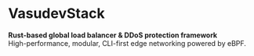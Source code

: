 # VasudevStack 

**Rust-based global load balancer & DDoS protection framework**  
High-performance, modular, CLI-first edge networking powered by eBPF.

